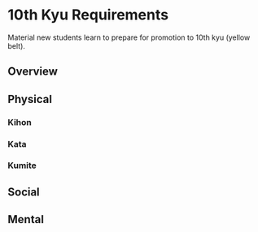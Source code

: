 # 10th Kyu Requirements

Material new students learn to prepare for promotion to 10th kyu (yellow belt).

## Overview

## Physical

### Kihon

### Kata

### Kumite

## Social

## Mental

